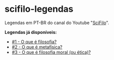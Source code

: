 # scifilo-legendas
Legendas em PT-BR do canal do Youtube "[SciFilo](http://www.youtube.com/SciFilo)".

**Legendas já disponíveis:**

- [#1 - O que é filosofia?](https://www.youtube.com/watch?v=0eRivuWIXiY)
- [#2 - O que é metafísica?](https://www.youtube.com/watch?v=Q15gsuB1L-A)
- [#3 - O que é filosofia moral (ou ética)?](https://www.youtube.com/watch?v=fAvjOUcXrUY)
